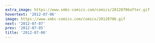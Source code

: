```yaml
---
extra_image: https://www.smbc-comics.com/comics/20120706after.gif
hovertext: '2012-07-06'
image: https://www.smbc-comics.com/comics/20120706.gif
next: '2012-07-07'
prev: '2012-07-05'
title: '2012-07-06'
---
```

